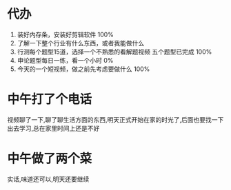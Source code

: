 # 代办
1. 装好内存条，安装好剪辑软件   100%
2. 了解一下整个行业有什么东西，或者我能做什么
3. 行测每个题型15道，选择一个不熟悉的看解题视频  五个题型已完成 100%
4. 申论题型每日一练，看一个小时 0%
5. 今天的一个短视频，做之前先考虑要做什么  100%


# 中午打了个电话
视频聊了一下,聊了聊生活方面的东西,明天正式开始在家的时光了,后面也要找一下出去学习,总在家里时间上还是不好

# 中午做了两个菜
实话,味道还可以,明天还要继续